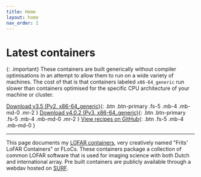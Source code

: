 ```yaml
---
title: Home
layout: home
nav_order: 1
---
```

# Latest containers
{: .important}
These containers are built generically without compiler optimisations in an attempt to allow them to run on a wide variety of machines. The cost of that is that containers labeled `x86-64_generic` run slower than containers optimised for the specific CPU architecture of your machine or cluster.

[Download v3.5 (Py2, x86-64_generic)](https://lofar-webdav.grid.sara.nl/software/shub_mirror/tikk3r/lofar-grid-hpccloud/lofar_sksp_v3.5_x86-64_generic_noavx512_ddf.sif?action=show){: .btn .btn-primary .fs-5 .mb-4 .mb-md-0 .mr-2 }
[Download v4.0.2 (Py3, x86-64_generic)](https://lofar-webdav.grid.sara.nl/software/shub_mirror/tikk3r/lofar-grid-hpccloud/lofar_sksp_v4.0.2_x86-64_generic_noavx512_ddf.sif?action=show){: .btn .btn-primary .fs-5 .mb-4 .mb-md-0 .mr-2 }
[View recipes on GitHub][LOFAR containers]{: .btn .fs-5 .mb-4 .mb-md-0 }

---

This page documents my [LOFAR containers], very creatively named "Frits' LoFAR Containers" or FLoCs. These containers package a collection of common LOFAR software that is used for imaging science with both Dutch and international array. Pre built containers are publicly available through a webdav hosted on [SURF].

[LOFAR containers]: https://github.com/tikk3r/lofar-grid-hpccloud
[SURF]: https://lofar-webdav.grid.sara.nl/software/shub_mirror/tikk3r/lofar-grid-hpccloud/
